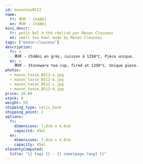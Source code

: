 ```yaml
---
id: manontasB512
name:
  fr: 茶杯 - CháBēi
  en: 茶杯 - CháBēi
mini_descr:
  fr: petit bol à thé réalisé par Manon Clouzeau
  en: small tea bowl made by Manon Clouzeau
tags: ["manon-clouzeau"]
description:
  fr: >
    茶杯 - CháBēi en grès, cuisson à 1250°C. Pièce unique.
  en: >
    茶杯 - Stoneware tea cup, fired at 1250°C. Unique piece.
photos:
  - manon_tasse_B512-a.jpg
  - manon_tasse_B512-b.jpg
  - manon_tasse_B512-c.jpg
  - manon_tasse_B512-d.jpg
price: 20.00
stock: 0
weight: 50
shipping_type: colis_base
shipping_point: 2
options:
  fr:
    dimensions: 7,0cm x 4,0cm
    capacité: 45ml
  en:
    dimensions: 7,0cm x 4,0cm
    capacity: 45ml
eleventyComputed:
  title: "{{ tags }} - {{ name[page.lang] }}"
---
```

